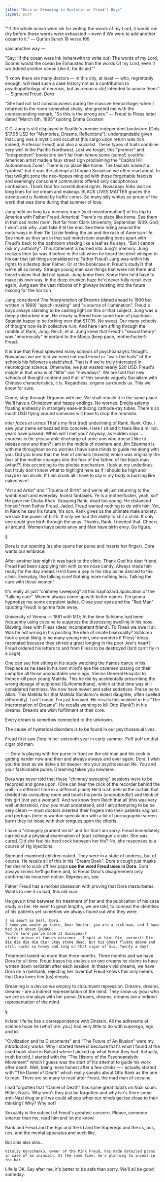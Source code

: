 ```yaml
---
title: "Dora or Dreaming in Hysteria or Freud's Boys"
layout: post
---
```


"'If the whole ocean were ink for writing the words of my Lord, it would run dry before those words were exhausted'<span>&mdash;</span>even if We were to add another ocean to it."
	<span>&mdash;</span> Qur'an Surah 18 verse 109

said another way <span>&mdash;</span>

"Say: 'If the ocean were Ink (wherewith to write out) The words of my Lord, Sooner would the ocean be Exhausted than the words Of my Lord, even if we Added another ocean Like it, for its aid.'"

"I know there are many doctors <span>&mdash;</span> in this city, at least <span>&mdash;</span> who, regrettably enough, will read such a case history not as a contribution to psychopathology of neurosis, but as _roman a clef_ intended to amuse them."
	<span>&mdash;</span> Sigmund Freud, _Dora_

"She had not lost consciousness during the massive hemorrhage; when I returned to the room somewhat shaky, she greeted me with the condescending remark, "So this is the strong sex."
	<span>&mdash;</span> Freud to Fliess letter dated "March 8th, 1895" quoting Emma Eckstein

C.G. Jung is still displayed in Seattle's premier independent bookstore (Only $17.95 USD for "Memories, Dreams, Reflections"); understandable given that Jung was a mystic and occultist (his cargo upon return was rich indeed, Professor Freud) and also a socialist. These types of traits combine very well in the Pacific Northwest. Lest we forget, this "premier" and "independent" bookstore isn't far from where some (some!) youthful American artist made a faux street sign proclaiming the "Capitol Hill Autonomous Zone". There is no place like home. The fascists made it a "protest" but it was the attempt at Utopian Socialism we often read about. In that twilight zone the neo-hippes mingled with those forgettable fascists and seemingly consonant communists offered only cacophonous confusions. Thank God for constitutional rights. Nowadays folks wait on long lines for ice cream and makeup. BLACK LIVES MATTER graces the streets and is flanked by traffic cones. So many silly whites so proud of the work that was done during that summer of love.

Jung held on long to a memory trace (wild misinformation!) of his trip to America with Father Freud. America! There's no place like home. See them in that sad motel room. Not far from Clark University, September 1909. God, I won't ask why. Just fake it til the end. See them riding around the motorways in their Tin Lizzie feeling the air and the rush of American life. See them as they are in that sad motel room standing beds apart with Freud's back to the bathroom shaking like a leaf as he says, "But I cannot risk my authority".  This statement is burned into Jung's memory. Jung realizes then (or was it before in the lab when he heard the devil whisper in his ear that (all things considered re: Father Freud) Jung was within his rights to sidestep dear Father. Or at the bookcase in Freud's study?) that we're all so lonely. Strange young man saw things that were not there and heard voices that did not speak. Jung knew then. Knew then he'd have to make his own way. In the deep drunken haze he'd never fully recall ever again, Jung saw the vast ribbons of highways twisting into the future making for the horizon.

Jung considered _The Interpretation of Dreams_ (dated ahead to 1900 but written in 1899) "epoch-making" and "a source of illumination". Freud's boys always claiming to be casting light on this or that subject. Jung was a deeply disturbed man. He clearly suffered from some form of psychosis. Satanist happy to be forking over that $17.95. No sweat. Our many schools of thought now lie in collective ruin. And here I am sifting through the rumble of Rank, Jung, Reich, et al. Jung knew that Freud's "sexual theory" was "enormously" important to the Modju (keep pace, motherfucker!) Freud.

It is true that Freud spawned many schools of psychoanalytic thought. Nowadays we are told we need not read Freud or "walk the halls" of the schools his followers established. That is if we're truly interested in neurological science. Otherwise, we just wasted nearly $20 USD. Freud's insight in that area is of "little" use "nowadays". We are told that new schools of thought contend and if all of this sounds vaguely Socialism with Chinese characteristics, it is. Regardless, orgone surrounds us. This we know for sure.

Come, step through Orgonon with me. We shall rebuild it in the same place. We'll have a Chinatown and happy endings. No worries. Emojis aplenty floating endlessly in strangely ease-inducing cathode-ray tubes. There's so much USD flying around someone will have to drop the renminbi.

_inter faces et urinas_
That's my first (red) underlining of Rank. Rank, Otto. I saw your name embezzled into concrete. Here I sit and it feels like a million years have passed. When will I met you? Anyway, as Holden says ... enuresis is the pleasurable discharge of urine and who doesn't like to release now and then? I am in the middle of nowhere and Jim Stienman is with me throughout so no worries I have sane minds to guide me along with you. Did you know that the fear of animals (insects) which was originally the fear of the mother changes into the fear of the father, of the black man (what!?) this according to the phobia mechanism. I look at my underlines but I truly don't know what to highlight here as if I should be high and maybe I am drunk. If I am drunk all I have to say is my body is burning like naked wire!

"Art and Artist" and "Trauma of Birth" and we're all just returning to the womb each and everyday. Incest fantasies. Ye is a motherfucker, yeah, so? He gave me Chaka Khan. Grasping Rank, dead too young. He distanced himself from Father Freud. Jaded, Freud wanted nothing to do with him. Yet, in Rank he saw his future, his son. Rank gives us the ultimate male anxiety: we lack the power of birth. If only we had the ability to shit a child. If only one could give birth through the anus. Thanks, Rank. I needed that. Cheers all around. Women have penis envy and Men have birth envy. Go figure.

<span>&#xA7;</span>

Dora is our opening (as she opens her purse and inserts her finger). Dora wants our embrace.

After another late night it was back to the clinic. Thank God his dear friend, Freud had been supplying him with some nose candy. Always made him ready for the day ahead. He'd have a pep in his step as he danced to the clinic. Everyday, the talking cure! Nothing more nothing less. Talking the cure with these women!

It's really all just "chimney sweeping" all this haphazard application of the "talking cure". Women always come up with better names. I'm gonna hypnotize me some corpulent ladies. Close your eyes and the "Red Man" (quoting Freud) is gonna fade away.

University of Vienna <span>&mdash;</span> 1881 with MD; At the time Schlomo had been frequently using cocaine to suppress the distressing swelling in his nose. Blowing lines with Fliess (dear, incompetent friend). To Fliess we owe it all. Was he not wrong in his positing the idea of innate bisexuality? Schlomo took a great liking to so many young men, one wonders if Fliess' ideas resonated because they stirred a great longing in the poor Jew's heart? Freud ordered his letters to and from Fliess to be destroyed (bird can't fly in a cage). 

One can see him sitting in his study watching the flames dance in his fireplace as he sees in his own mind's eye the cavemen pissing on their campfire all those uncountable years ago. Vienna General Hospital to thence kill poor young Matilda. This he did by accidentally prescribing the wrong dosage of sulphonal (Sulfonmethane), which at that time was still considered harmless. We now have newer and safer sedatives. Praise be to Allah. This Matilda for that Matilda (Schlomo's eldest daughter, often spelled differently). I ain't mean, I'm just focused. He recalls this incident in his "The Interpretation of Dreams". He recalls wanting to kill Otto (Rank?) in his dreams. Dreams are wish fulfillment at their core. 

Every dream is somehow connected to the unknown.

The cause of hysterical disorders is to be found in our psychosexual lives.

Freud first saw Dora in her sixteenth year in early summer. Puff puff on that cigar old man.

<span>&mdash;</span> Dora is playing with her purse in front on the old man and his cock is getting harder now and then and always always and over again. Dora, I wish you the best as we delve a bit deeper into your psychosexual life. You and your fashionable purse. Dreaming takes you nowhere.

Dora was never told that these "chimney sweeping" sessions were to be recorded and gone upon. (One can hear the click of the recorder behind the wall in a different time in a different place) He'd rush behind the curtain that divided his consulting room and touch his penis (undoubtedly!) and think of this girl (not yet a woman!). And we know from Reich that all (this was very well understood, now, you must understand, and I am attempting to be be very clear) — most doctors inserted their fingers into their patients vaginas and perhaps (here is wanton speculation with a bit of pornographic screen burn) they let loose with their tongues upon the clitoris.

I have a "strangely prurient mind" and for that I am sorry. Freud immediately carried out a physical examination of (our) colleague's sister. She was cured. Did she feel his hard cock between her tits? No, she responses to a course of Hg injections.

Sigmund examined children naked. They were in a state of undress, but of course. He recalls all of this in his "Dream Book". Dora's cough just masks her desire to suck off her papa **use the word Freud uses in Dora**. Dora always knows he'll go there and, to Freud Dora's disagreement only confirms his incorrect notion. Repression, see. 

Father Freud has a morbid obsession with proving that Dora masturbates. Wants to see it so bad, this old man.

He gave it time between his treatment of her and the publication of his case study on her. He went to great lengths, we are told, to conceal the identities of his patients yet somehow we always found out who they were.

	I am smart as hell, Dora.
	I knew you would go there, Dear Doctor, you are a sick man, and I have had just about ENOUGH.
	You're sure you've made it disappear?
	_inter urinas et faeces nascimur_, I spit at him! Die, pervert! Die die die die die die! Stay stone dead. But his ghost floats above and still sucks so heavy and long on that cigar of his. Twenty a day!

Treatment lasted no more than three months. Three months and we have Dora for all time.
Freud bases his analysis on two dreams he claims to have written down verbatim after each session. In these vivid dreams, we have Dora on a riverbank, rejecting her lover but Freud knows this only means that Dora loves him (us) deeply.

Dreaming is a device we employ to circumvent repression.
Dreams, dreams, dreams - are a indirect representation of the mind. They show us (you) who we are as she plays with her purse. Dreams, dreams, dreams are a indirect representation of the mind. 

<span>&#xA7;</span>

In later life he has a correspondence with Einstein. All the adherents of science hope he (who? me. you.) had very little to do with superego, ego and id. 

"Civilization and Its Discontents" and "The Future of An Illusion" were my introductory works. Why I started there is because that's what I found at the used book store in Ballard where I picked up what Freud they had. Actually, truth be told, I started with the "The History of the Psychoanalytic Movement"  which I guess was the start of his attempt to guide his work after death. Well, being more honest after a few drinks <span>&mdash;</span> I actually started with "The Daniel of Death" which really speaks about Otto Rank as the one to read. There are so many to read after Freud, the mad man of cocaine.

I had forgotten that "Daniel of Death" has some great tidbits on Nazi scum. Hitler, Nazis. Why won't they just be forgotten and why isn's there some anti-Nazi drug or pill we could all pop when our minds get too close to their thinking? Why? Why not?

Sexuality is the subject of Freud's greatest concern. Please, someone smarter than me, read him and let me know!

Rank and Freud and the Ego and the Id and the Superego and the cs, pcs, ucs, and the mental apparatus and such like.

But alas alas alas...

	Vitaliy Kyrychenko, owner of the Pink Freud, has made detailed plans in case of an invasion. At the same time, he's planning to invest in the bar.

Life is OK. Say after me, it's better to be safe than sorry. We'll all be good someday.
